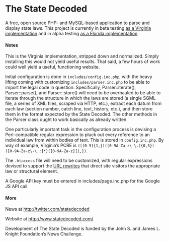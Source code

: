 The State Decoded
=================

A free, open source PHP- and MySQL-based application to parse and display state laws. This project is currently in beta testing [as a Virginia implementation](http://vacode.org/) and in alpha testing [as a Florida implementation](http://www.sunshinestatutes.com/).

#### Notes
This is the Virginia implementation, stripped down and normalized. Simply installing this would not yield useful results. That said, a few hours of work could well yield a useful, functioning website.

Initial configuration is done in `includes/config.inc.php`, with the heavy lifting coming with customizing `includes/parser.inc.php` to be able to import the legal code in question. Specifically,
Parser::iterate(), Parser::parse(), and Parser::store() will need to be overhauled to be able to iterate through the structure in which the laws are stored (a single SGML file, a series of XML files, scraped via HTTP, etc.), extract each datum from each law (section number, catch line, text, history, etc.), and then store them in the format expected by the State Decoded. The other methods
in the Parser class ought to work basically as already written.

One particularly important task in the configuration process is devising a Perl-compatible regular expression to pluck out every reference to an individual law from within bodies of text. This is stored in `config.inc.php`. By way of example, Virginia’s PCRE is `([[0-9]{1,})([0-9A-Za-z\-\.]{0,3})-([0-9A-Za-z\-\.:]*)([0-9A-Za-z]{1,})`.

The `.htaccess` file will need to be customized, with regular expressions devised to support the [URL rewrites](http://httpd.apache.org/docs/current/mod/mod_rewrite.html) that direct site visitors the appropriate law or structural element.

A Google API key must be entered in includes/page.inc.php for the Google JS API call.

#### More
News at http://twitter.com/statedecoded

Website at http://www.statedecoded.com/

Development of The State Decoded is funded by the John S. and James L. Knight Foundation’s News Challenge.